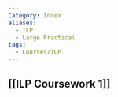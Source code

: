 ```yaml
---
Category: Index
aliases:
  - ILP
  - Large Practical
tags:
  - Courses/ILP
---
```

## [[ILP Coursework 1]]
